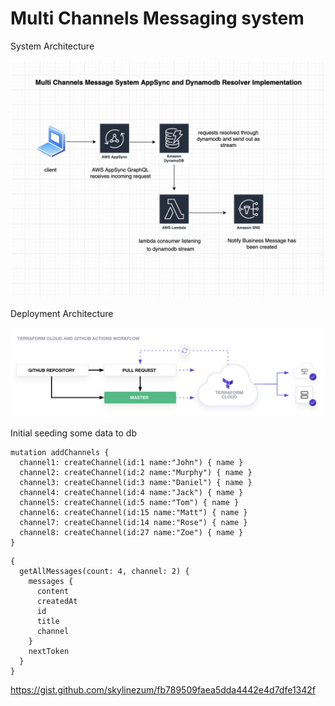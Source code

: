 # Multi Channels Messaging system

System Architecture

![img](/assets/architecture_diagram.png)

Deployment Architecture

![img](/assets/deployment.png)

Initial seeding some data to db

```
mutation addChannels {
  channel1: createChannel(id:1 name:"John") { name }
  channel2: createChannel(id:2 name:"Murphy") { name }
  channel3: createChannel(id:3 name:"Daniel") { name }
  channel4: createChannel(id:4 name:"Jack") { name }
  channel5: createChannel(id:5 name:"Tom") { name }
  channel6: createChannel(id:15 name:"Matt") { name }
  channel7: createChannel(id:14 name:"Rose") { name }
  channel8: createChannel(id:27 name:"Zoe") { name }
}
```

```
{
  getAllMessages(count: 4, channel: 2) {
    messages {
      content
      createdAt
      id
      title
      channel
    }
    nextToken
  }
}
```

https://gist.github.com/skylinezum/fb789509faea5dda4442e4d7dfe1342f
